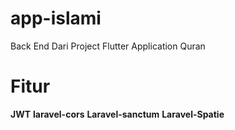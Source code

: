 # app-islami
Back End Dari Project Flutter Application Quran
# Fitur
  **JWT**
  **laravel-cors**
  **Laravel-sanctum**
  **Laravel-Spatie**
  
